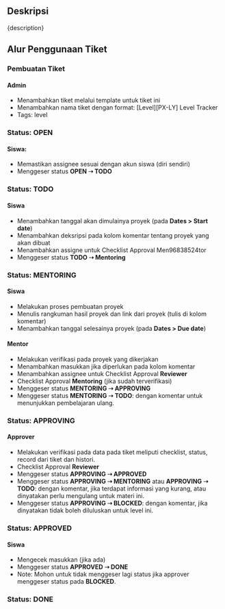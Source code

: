 ## Deskripsi
{description}

## Alur Penggunaan Tiket
### Pembuatan Tiket
#### Admin
- Menambahkan tiket melalui template untuk tiket ini
- Menambahkan nama tiket dengan format: [Level][PX-LY] Level Tracker
- Tags: level 
### Status: OPEN
#### Siswa:
- Memastikan assignee sesuai dengan akun siswa (diri sendiri)
- Menggeser status **OPEN ➝ TODO**
### Status: TODO
#### Siswa
- Menambahkan tanggal akan dimulainya proyek (pada **Dates > Start date**)
- Menambahkan deksripsi pada kolom komentar tentang proyek yang akan dibuat
- Menambahkan assigne untuk Checklist Approval Men96838524tor
- Menggeser status **TODO ➝ Mentoring**
### Status: MENTORING
#### Siswa
- Melakukan proses pembuatan proyek
- Menulis rangkuman hasil proyek dan link dari proyek (tulis di kolom komentar)
- Menambahkan tanggal selesainya proyek (pada **Dates > Due date**)
#### Mentor
- Melakukan verifikasi pada proyek yang dikerjakan
- Menambahkan masukkan jika diperlukan pada kolom komentar
- Menambahkan assignee untuk Checklist Approval **Reviewer**
- Checklist Approval **Mentoring** (jika sudah terverifikasi)
- Menggeser status **MENTORING ➝ APPROVING**
- Menggeser status **MENTORING ➝ TODO**: dengan komentar untuk menunjukkan pembelajaran ulang.
### Status: APPROVING
#### Approver
- Melakukan verifikasi pada data pada tiket meliputi checklist, status, record dari tiket dan histori.
- Checklist Approval **Reviewer**
- Menggeser status **APPROVING ➝ APPROVED**
- Menggeser status **APPROVING ➝ MENTORING** atau **APPROVING ➝ TODO**: dengan komentar, jika terdapat informasi yang kurang, atau dinyatakan perlu mengulang untuk materi ini.
- Menggeser status **APPROVING ➝ BLOCKED**: dengan komentar, jika dinyatakan tidak boleh diluluskan untuk level ini.
### Status: APPROVED
#### Siswa
- Mengecek masukkan (jika ada)
- Menggeser status **APPROVED ➝ DONE**
- Note: Mohon untuk tidak menggeser lagi status jika approver menggeser status pada **BLOCKED**.
### Status: DONE